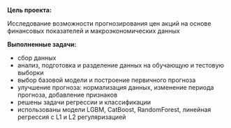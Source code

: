 **Цель проекта:** 

Исследование возможности прогнозирования цен акций на основе финансовых показателей и макроэкономических данных

**Выполненные задачи:**

- сбор данных<br/>
- анализ, подготовка и разделение данных на обучающую и тестовую выборки<br/>
- выбор базовой модели и построение первичного прогноза<br/>
- улучшение прогноза: нормализация данных, изменение периода прогноза, добавление признаков<br/>
- решены задачи регрессии и классификации <br/>
- использованы модели LGBM, CatBoost, RandomForest, линейная регрессия с L1 и L2 регуляризацией
